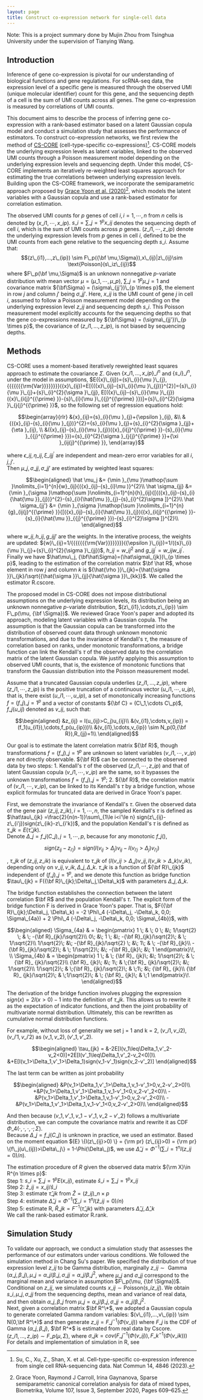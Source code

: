 ```yaml
---
layout: page
title: Construct co-expression network for single-cell data
---
```

Note: This is a project summary done by Mujin Zhou from Tsinghua University under the supervision of Tianying Wang.


## Introduction

Inference of gene co-expression is pivotal for our understanding of biological functions and gene regulations. For scRNA-seq data, the expression level of a specific gene is measured through the observed UMI (unique molecular identifier) count for this gene, and the sequencing depth of a cell is the sum of UMI counts across all genes. The gene co-expression is measured by correlations of UMI counts.

This document aims to describe the process of inferring gene co-expression with a rank-based estimator based on a latent Gaussian copula model and conduct a simulation study that assesses the performance of estimators. To construct co-expression networks, we first review the method of [CS-CORE](https://www.nature.com/articles/s41467-023-40503-7) (cell-type-specific co-expressions)[^fn1]. CS-CORE models the underlying expression levels as latent variables, linked to the observed UMI counts through a Poisson measurement model depending on the underlying expression levels and sequencing depth. Under this model, CS-CORE implements an iteratively re-weighted least squares approach for estimating the true correlations between underlying expression levels. Building upon the CS-CORE framework, we incorporate the semiparametric approach proposed by [Grace Yoon et al. (2020)](https://academic.oup.com/biomet/article/107/3/609/5820553?login=true)[^fn2], which models the latent variables with a Gaussian copula and use a rank-based estimator for correlation estimation.

The observed UMI counts for $p$ genes of cell $i, i=1,\cdots,n$ from $n$ cells is denoted by $(x\_{i1},\cdots,x\_{ip})$. ${s}\_{i}=\mathop{\sum }\nolimits\_{j=1}^{p}{x}\_{ij}$ denotes the sequencing depth of cell $i$, which is the sum of UMI counts across $p$ genes. $(z\_{i1},\cdots,z\_{ip})$ denote the underlying expression levels from $p$ genes in cell $i$, defined to be the UMI counts from each gene relative to the sequencing depth $s\_i$. Assume that:
$$(z\_{i1},...,z\_{ip}) \sim F\_p({\bf \mu,\Sigma}),x\_{ij}|z\_{ij}\sim \text{Poisson}(s\_iz\_{ij})$$
where $F\_p(\bf \mu,\Sigma)$ is an unknown nonnegative $p$-variate distribution with mean vector $\mu=(\mu\_1,\cdots,\mu\_p)$, $\sum\_{j=1}^p \mu\_j = 1$ and covariance matrix ${\bf\Sigma}  = (\sigma\_{jj'})\_{p \times p}$, the element in row $j$ and column $j'$ being $\sigma\_{jj'}$. Here, $x\_{ij}$ is the UMI count of gene $j$ in cell $i$, assumed to follow a Poisson measurement model depending on the underlying expression level $z\_{ij}$ and sequencing depth $s\_i$. This Poisson measurement model explicitly accounts for the sequencing depths so that the gene co-expressions measured by ${\bf\Sigma} = (\sigma\_{jj'})\_{p \times p}$, the covariance of $(z\_{i1},...,z\_{ip})$, is not biased by sequencing depths.

## Methods
CS-CORE uses a moment-based iteratively reweighted least squares approach to estimate the covariance $\Sigma$. Given $\{x\_{i1},...,x\_{ip}\}\_i^n$ and $\{s\_i\}\_i^n$, under the model in assumptions, $E({x}\_{ij})={s}\_{i}{\mu }\_{j}, {{{{{{{\rm{Var}}}}}}}}({x}\_{ij})=E[{({x}\_{ij}-{s}\_{i}{\mu }\_{j})}^{2}]={s}\_{i}{\mu }\_{j}+{s}\_{i}^{2}{\sigma }\_{jj}, E[({x}\_{ij}-{s}\_{i}{\mu }\_{j})({x}\_{i{j}^{{\prime} }}-{s}\_{i}{\mu }\_{{j}^{{\prime} }})]={s}\_{i}^{2}{\sigma }\_{j{j}^{{\prime} }}$, so the following set of regression equations hold: 
```math
\begin{array}{rlr}
&{x}_{ij}={s}_{i}{\mu }_{j}+{\epsilon }_{ij}, &\\ 
&{({x}_{ij}-{s}_{i}{\mu }_{j})}^{2}={s}_{i}{\mu }_{j}+{s}_{i}^{2}{\sigma }_{jj}+{\eta }_{ij}, \\ 
&({x}_{ij}-{s}_{i}{\mu }_{j})({x}_{i{j}^{{\prime} }}-{s}_{i}{\mu }_{{j}^{{\prime} }})={s}_{i}^{2}{\sigma }_{j{j}^{{\prime} }}+{\xi }_{ij{j}^{{\prime} }},
\end{array}
```
where ${\epsilon }\_{ij}, {\eta }\_{ij}, {\xi }\_{ij{j}^{{\prime} }}$ are independent and mean-zero error variables for all $i, j, j'$.  
Then $\mu\_j, \sigma\_{jj}, \sigma\_{jj'}$ are estimated by weighted least squares:
```math
\begin{aligned}
    \hat \mu_j &= {\min }_{\mu }\mathop{\sum }\nolimits_{i=1}^{n}{w}_{ij}{({x}_{ij}-{s}_{i}\mu )}^{2}\\
    \hat \sigma_{jj} &= {\min }_{\sigma }\mathop{\sum }\nolimits_{i=1}^{n}{h}_{ij}{[{({x}_{ij}-{s}_{i}{\hat{\mu }}_{j})}^{2}-{s}_{i}{\hat{\mu }}_{j}-{s}_{i}^{2}\sigma ]}^{2}\\
    \hat \sigma_{jj'} &= {\min }_{\sigma }\mathop{\sum }\nolimits_{i=1}^{n}{g}_{ij{j}^{{\prime} }}{[({x}_{ij}-{s}_{i}{\hat{\mu }}_{j})({x}_{i{j}^{{\prime} }}-{s}_{i}{\hat{\mu }}_{{j}^{{\prime} }})-{s}_{i}^{2}\sigma ]}^{2}\\
\end{aligned}
```
where ${w}\_{ij}, h\_{ij}, g\_{ijj'}$ are the weights. In the interative process, the weights are updated: ${w}\_{ij}=1/{{{{{{{\rm{Var}}}}}}}}({\epsilon }\_{ij})=1/({s}\_{i}{\mu }\_{j}+{s}\_{i}^{2}{\sigma }\_{jj})$, ${h}\_{ij}={w}\_{ij}^{2}$ and ${g}\_{ij{j}^{{\prime} }}={w}\_{ij}{w}\_{i{j}^{{\prime} }}$. Finally we have $\hat\mu\_j, {\bf\hat\Sigma}=(\hat\sigma\_{jk})\_{p \times p}$, leading to the estimation of the correlation matrix $\bf \hat R$, whose element in row $j$ and column $k$ is ${\hat{\rho }}\_{jk}={\hat{\sigma }}\_{jk}/\sqrt{{\hat{\sigma }}\_{jj}{\hat{\sigma }}\_{kk}}$. We called the estimator R.cscore.

The proposed model in CS-CORE does not impose distributional assumptions on the underlying expression levels, its distribution being an unknown nonnegative $p$-variate distribution, $(z\_{i1},\cdots,z\_{ip}) \sim F\_p(\mu, {\bf \Sigma})$. We reviewed Grace Yoon's paper and adopted its approach, modeling latent variables with a Gaussian copula. The assumption is that the Gaussian copula can be transformed into the distribution of observed count data through unknown monotonic transformations, and due to the invariance of Kendall's $\tau$, the measure of correlation based on ranks, under monotonic transformations, a bridge function can link the Kendall's $\tau$ of the observed data to the correlation matrix of the latent Gaussian copula. We justify applying this assumption to observed UMI counts, that is, the existence of monotonic functions that transform the Gaussian distribution into the Poisson measurement model.

Assume that a truncated Gaussian copula underlies ($z\_{i1},...,z\_{ip}$), where $(z\_{i1}, \cdots, z
\_{ip})$ is the positive truncation of a continuous vector $(u\_{i1},\cdots,u\_{ip})$, that is, there exist $(u\_{i1},\cdots,u\_{ip})$, a set of monotonically increasing functions $f = (f\_j)\_{j=1}^p$ and a vector of constants ${\bf C} = (C\_1,\cdots C\_p)$, $f\_j(u\_{ij})$ denoted as $v\_{ij}$, such that:
```math
\begin{aligned}
    &z_{ij} = I(u_{ij}>C_j)u_{ij}\\
    &(v_{i1},\cdots,v_{ip}) = (f_1(u_{i1}),\cdots,f_p(u_{ip}))\\
    &(v_{i1},\cdots,v_{ip}) \sim N_p(0,{\bf R}),R_{jj}=1\\
\end{aligned}
```
Our goal is to estimate the latent correlation matrix ${\bf R}$, though transformations $f = (f\_j)\_{j=1}^p$ are unknown so latent variables $(v\_{i1},\cdots,v\_{ip})$ are not directly observable. ${\bf R}$ can be connected to the observed data by two steps: 1. Kendall's $\tau$ of the observed $(z\_{i1},\cdots,z\_{ip})$ and that of latent Gaussian copula $(v\_{i1},\cdots,v\_{ip})$ are the same, so it bypasses the unknown transformations $f = (f\_j)\_{j=1}^p$; 2. ${\bf R}$, the correlation matrix of $(v\_{i1},\cdots,v\_{ip})$, can be linked to its Kendall's $\tau$ by a bridge function, whose  explicit formulas for truncated data are derived in Grace Yoon's paper. 

First, we demonstrate the invariance of Kendall's $\tau$. Given the observed data of the gene pair $(z\_{ij},z\_{ik}), i=1,\cdots,n$, the sampled Kendall's $\tau$ is defined as $\hat\tau\_{jk} =\frac{2}{n(n-1)}\sum\_{1\le i<i'\le n} sign(z\_{ij}-z\_{i'j})sign(z\_{ik}-z\_{i'k})$, and the population Kendall's $\tau$ is defined as 
$\tau\_{jk}=E(\hat\tau\_{jk})$.  
Denote $\Delta\_j = f\_j(C\_j), j=1,\cdots,p$, because for any monotonic $f\_j()$, 
```math
sign(z_{ij}-z_{i'j}) = sign(I(v_{ij}>\Delta_j)v_{ij}-I(v_{i'j}>\Delta_j)v_{i'j})
```
, $\tau\_{jk}$ of $(z\_{ij},z\_{ik})$ is equivalent to $\tau\_{jk}$ of $(I(v\_{ij}>\Delta\_j)v\_{ij},I(v\_{ik}>\Delta\_k)v\_{ik})$, depending only on $v\_{ij}, v\_{ik}, \Delta\_j, \Delta\_k$. $\tau\_{jk}$ is a function of ${\bf R}\_{jk}$ independent of $(f\_j)\_{j=1}^p$, and we denote this function as bridge function $\tau\_{jk} = F({\bf R}\_{jk};\Delta\_j,\Delta\_k)$ with parameters $\Delta\_j,\Delta\_k$.

The bridge function establishes the connection between the latent correlation $\bf R$ and the population Kendall's $\tau$. The explicit form of the bridge function F is derived in Grace Yoon's paper. That is, $F({\bf R}\_{jk};\Delta\_j, \Delta\_k) = -2 \Phi\_4 (-\Delta\_j, -\Delta\_k, 0,0; \Sigma\_{4a}) + 2 \Phi\_4 (-\Delta\_j, -\Delta\_k, 0,0; \Sigma\_{4b})$, with 
```math
\begin{aligned}
\Sigma_{4a} & = \begin{pmatrix}
1 \; & \; 0 \; &\; 1/\sqrt{2} \; & \; -{\bf R}_{jk}/\sqrt{2}\\
0\; &\; 1 \; &\; -{\bf R}_{jk}/\sqrt{2}\; & \; 1/\sqrt{2}\\
1/\sqrt{2}\; &\; -{\bf R}_{jk}/\sqrt{2} \; &\; 1\; & \; -{\bf R}_{jk}\\
-{\bf R}_{jk}/\sqrt{2}\; & \; 1/\sqrt{2}\; &\; -{\bf R}_{jk}\; &\; 1
\end{pmatrix}\!,
\\
\Sigma_{4b} & = \begin{pmatrix}
1 \; & \; {\bf R}_ {jk}\; &\; 1/\sqrt{2}\; & \;{\bf R}_ {jk}/\sqrt{2}\\
{\bf R}_ {jk}\; &\; 1\; & \;{\bf R}_ {jk}/\sqrt{2}\; &\; 1/\sqrt{2}\\
1/\sqrt{2}\; & \;{\bf R}_ {jk}/\sqrt{2}\; & \;1\; &\; {\bf R}_ {jk}\\
{\bf R}_ {jk}/\sqrt{2}\; & \;1/\sqrt{2}\; & \; {\bf R}_ {jk}\; & \;1
\end{pmatrix}\!.
\end{aligned}
```
The derivation of the bridge function involves plugging the expression $sign(x) = 2I(x > 0) - 1$ into the definition of $\tau\_{jk}$. This allows us to rewrite it as the expectation of indicator functions, and then the joint probability of multivariate normal distribution. Ultimately, this can be rewritten as cumulative normal distribution functions.

For example, without loss of generality we set j = 1 and k = 2, $(v\_{i1},v\_{i2}),(v\_{i'1},v\_{i'2})$ as $(v\_1,v\_2),(v'\_1,v'\_2)$. 
```math
\begin{aligned}
    \tau_{jk} = &-2E[I(v_1\leq\Delta_1,v'_2-v_2<0)]+2E[I(v'_1\leq\Delta_1,v'_2-v_2<0)]\\
    &+E[I(v_1>\Delta_1,v'_1>\Delta_1)sign(v_1-v'_1)sign(v_2-v'_2)]
\end{aligned}
```
The last term can be written as joint probability
```math
\begin{aligned}
    &P(v_1>\Delta_1,v'_1>\Delta_1,v_1-v'_1>0,v_2-v'_2>0)\\
    +&P(v_1>\Delta_1,v'_1>\Delta_1,v_1-v'_1<0,v_2-v'_2<0)\\
    -&P(v_1>\Delta_1,v'_1>\Delta_1,v_1-v'_1>0,v_2-v'_2<0)\\
    -&P(v_1>\Delta_1,v'_1>\Delta_1,v_1-v'_1<0,v_2-v'_2>0)\\
\end{aligned}
```
And then because $(v\_1,v'\_1,v\_1-v'\_1,v\_2-v'\_2)$ follows a multivariate distribution, we can compute the covariance matrix and rewrite it as CDF $\Phi\_4(\cdot, \cdot, \cdot, \cdot;\Sigma)$.  
Because $\Delta\_j = f\_j(C\_j)$ is unknown in practice, we used an estimator. Based on the moment equation ${E} \{I(z\_{ij}>0) \} = {\rm pr} (z\_{ij}>0) = {\rm pr} \{f\_j(u\_{ij})>\Delta\_j\} = 1-\Phi(\Delta\_j)$, we use $\hat\Delta\_j=\Phi^{-1}(\sum\_{i=1}^n I(z\_{ij}=0)/n)$.

The estimation procedure of $R$ given the observed data matrix ${\rm X}\in R^{n \times p}$:  
Step 1: $s\_i = \sum\_{j=1}^p E(x\_{ij})$, estimate $\hat s\_i = \sum\_{j=1}^p x\_{ij}$  
Step 2: $\hat z\_{ij} = x\_{ij}/\hat s\_i$  
Step 3: estimate $\hat \tau\_{jk}$ from $\hat Z = (\hat z\_{ij})\_{n \times p}$  
Step 4: estimate $\hat \Delta\_j = \Phi^{-1}(\sum\_{i=1}^n I(\hat z\_{ij}=0)/n)$  
Step 5: estimate R, $\hat R\_{jk} = F^{-1}(\hat \tau\_{jk})$ with parameters $\hat\Delta\_j,\hat\Delta\_k$  
We call the rank-based estimator R.rank.  

## Simulation Study  
To validate our approach, we conduct a simulation study that assesses the performance of our estimators under various conditions. We followed the simulation method in Chang Su's paper. We specified the distribution of true expression level $z\_{ij}$ to be Gamma distribution, marginally $z\_{ij} \sim \text{ Gamma }(\alpha\_j,\beta\_j), \mu\_j = \alpha\_j/\beta\_j, \sigma\_{jj} = \alpha\_j/\beta\_j^2$, where $\mu\_j$ and $\sigma\_{jj}$ correspond to the marginal mean and variance in assumption $F\_p(\mu, {\bf \Sigma})$. Conditional on $z\_{ij}$, we simulated counts $x\_{ij} \sim \text{Poisson}(s\_iz\_{ij})$. We obtain $s\_i,\mu\_j,\sigma\_{jj}$ from the sequencing depths, mean and variance of real data, and then obtain $\alpha\_j,\beta\_j$ from $\mu\_j = \alpha\_j/\beta\_j, \sigma\_{jj} = \alpha\_j/\beta\_j^2$.  
Next, given a correlation matrix $\bf R^\*$, we adopted a Gaussian copula to generate correlated Gamma random variables: $(v\_{i1},...,v\_{ip}) \sim N(0,\bf R^\*)$ and then generate ${z}\_{ij}={F}\_{j}^{-1}({{\Phi }}({v}\_{ij}))$ where $F\_j$ is the CDF of $\text{ Gamma }(\alpha\_j,\beta\_j)$, $\bf R^*$ is estimated from real data by Cscore.  
$(z\_{i1},...,z\_{ip}) \sim F\_p(\mu,\Sigma)$, where $\sigma\_{jk} = cov({F}\_{j}^{-1}({{\Phi }}({v}\_{ij})),{F}\_{k}^{-1}({{\Phi }}({v}\_{ik})))$  
For details and implementation of simulation in R, see


[^fn1]: Su, C., Xu, Z., Shan, X. et al. Cell-type-specific co-expression inference from single cell RNA-sequencing data. Nat Commun 14, 4846 (2023).

[^fn2]: Grace Yoon, Raymond J Carroll, Irina Gaynanova, Sparse semiparametric canonical correlation analysis for data of mixed types, Biometrika, Volume 107, Issue 3, September 2020, Pages 609–625.

